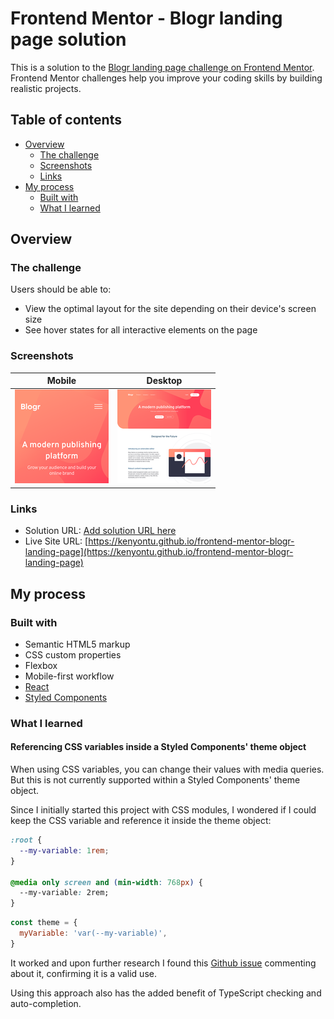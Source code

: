 # Frontend Mentor - Blogr landing page solution

This is a solution to the [Blogr landing page challenge on Frontend Mentor](https://www.frontendmentor.io/challenges/blogr-landing-page-EX2RLAApP). Frontend Mentor challenges help you improve your coding skills by building realistic projects.

## Table of contents

- [Overview](#overview)
  - [The challenge](#the-challenge)
  - [Screenshots](#screenshots)
  - [Links](#links)
- [My process](#my-process)
  - [Built with](#built-with)
  - [What I learned](#what-i-learned)

## Overview

### The challenge

Users should be able to:

- View the optimal layout for the site depending on their device's screen size
- See hover states for all interactive elements on the page

### Screenshots

| Mobile                                                                                                                   | Desktop                                                                                                                       |
| ------------------------------------------------------------------------------------------------------------------------ | ----------------------------------------------------------------------------------------------------------------------------- |
| <a href="./screenshots/mobile-375px.png"><img src="./screenshots/mobile-375px-thumbnail.png" alt="mobile preview" /></a> | <a href="./screenshots/desktop-1440px.png"><img src="./screenshots/desktop-1440px-thumbnail.png" alt="desktop preview" /></a> |

### Links

- Solution URL: [Add solution URL here](https://your-solution-url.com)
- Live Site URL: [https://kenyontu.github.io/frontend-mentor-blogr-landing-page](https://kenyontu.github.io/frontend-mentor-blogr-landing-page)

## My process

### Built with

- Semantic HTML5 markup
- CSS custom properties
- Flexbox
- Mobile-first workflow
- [React](https://reactjs.org/)
- [Styled Components](https://styled-components.com/)

### What I learned

#### Referencing CSS variables inside a Styled Components' theme object

When using CSS variables, you can change their values with media queries. But this is not currently supported within a Styled Components' theme object.

Since I initially started this project with CSS modules, I wondered if I could keep the CSS variable and reference it inside the theme object:

```css
:root {
  --my-variable: 1rem;
}

@media only screen and (min-width: 768px) {
  --my-variable: 2rem;
}
```

```js
const theme = {
  myVariable: 'var(--my-variable)',
}
```

It worked and upon further research I found this [Github issue](https://github.com/styled-components/styled-components/issues/2963#issuecomment-579002099) commenting about it, confirming it is a valid use.

Using this approach also has the added benefit of TypeScript checking and auto-completion.
